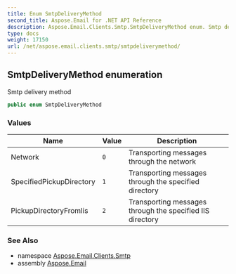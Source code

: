 ```yaml
---
title: Enum SmtpDeliveryMethod
second_title: Aspose.Email for .NET API Reference
description: Aspose.Email.Clients.Smtp.SmtpDeliveryMethod enum. Smtp delivery method
type: docs
weight: 17150
url: /net/aspose.email.clients.smtp/smtpdeliverymethod/
---
```

## SmtpDeliveryMethod enumeration

Smtp delivery method

```csharp
public enum SmtpDeliveryMethod
```

### Values

| Name | Value | Description |
| --- | --- | --- |
| Network | `0` | Transporting messages through the network |
| SpecifiedPickupDirectory | `1` | Transporting messages through the specified directory |
| PickupDirectoryFromIis | `2` | Transporting messages through the specified IIS directory |

### See Also

* namespace [Aspose.Email.Clients.Smtp](../../aspose.email.clients.smtp/)
* assembly [Aspose.Email](../../)


